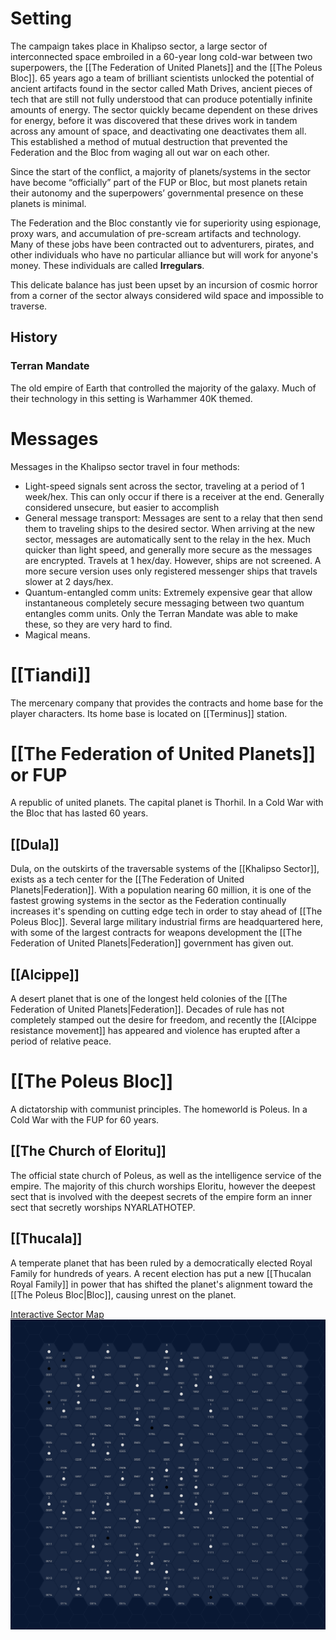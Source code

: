 # Setting
The campaign takes place in Khalipso sector, a large sector of interconnected space embroiled in a 60-year long cold-war between two superpowers, the [[The Federation of United Planets]] and the [[The Poleus Bloc]]. 65 years ago a team of brilliant scientists unlocked the potential of ancient artifacts found in the sector called Math Drives, ancient pieces of tech that are still not fully understood that can produce potentially infinite amounts of energy. The sector quickly became dependent on these drives for energy, before it was discovered that these drives work in tandem across any amount of space, and deactivating one deactivates them all. This established a method of mutual destruction that prevented the Federation and the Bloc from waging all out war on each other.

Since the start of the conflict, a majority of planets/systems in the sector have become “officially” part of the FUP or Bloc, but most planets retain their autonomy and the superpowers’ governmental presence on these planets is minimal. 

The Federation and the Bloc constantly vie for superiority using espionage, proxy wars, and accumulation of pre-scream artifacts and technology. Many of these jobs have been contracted out to adventurers, pirates, and other individuals who have no particular alliance but will work for anyone's money. These individuals are called **Irregulars**.

This delicate balance has just been upset by an incursion of cosmic horror from a corner of the sector always considered wild space and impossible to traverse. 
## History

### Terran Mandate

The old empire of Earth that controlled the majority of the galaxy. Much of their technology in this setting is Warhammer 40K themed. 

# Messages 

Messages in the Khalipso sector travel in four methods:

- Light-speed signals sent across the sector, traveling at a period of 1 week/hex. This can only occur if there is a receiver at the end. Generally considered unsecure, but easier to accomplish
- General message transport: Messages are sent to a relay that then send them to traveling ships to the desired sector. When arriving at the new sector, messages are automatically sent to the relay in the hex. Much quicker than light speed, and generally more secure as the messages are encrypted. Travels at 1 hex/day. However, ships are not screened. A more secure version uses only registered messenger ships that travels slower at 2 days/hex. 
- Quantum-entangled comm units: Extremely expensive gear that allow instantaneous completely secure messaging between two quantum entangles comm units. Only the Terran Mandate was able to make these, so they are very hard to find.
- Magical means.

# [[Tiandi]]

The mercenary company that provides the contracts and home base for the player characters. Its home base is located on [[Terminus]] station.

# [[The Federation of United Planets]] or FUP

A republic of united planets. The capital planet is Thorhil. In a Cold War with the Bloc that has lasted 60 years.

## [[Dula]]

Dula, on the outskirts of the traversable systems of the [[Khalipso Sector]], exists as a tech center for the [[The Federation of United Planets|Federation]]. With a population nearing 60 million, it is one of the fastest growing systems in the sector as the Federation continually increases it's spending on cutting edge tech in order to stay ahead of [[The Poleus Bloc]]. Several large military industrial firms are headquartered here, with some of the largest contracts for weapons development the [[The Federation of United Planets|Federation]] government has given out. 
## [[Alcippe]]

A desert planet that is one of the longest held colonies of the [[The Federation of United Planets|Federation]]. Decades of rule has not completely stamped out the desire for freedom, and recently the [[Alcippe resistance movement]] has appeared and violence has erupted after a period of relative peace.

# [[The Poleus Bloc]]

A dictatorship with communist principles. The homeworld is Poleus. In a Cold War with the FUP for 60 years.

## [[The Church of Eloritu]]

The official state church of Poleus, as well as the intelligence service of the empire. The majority of this church worships Eloritu, however the deepest sect that is involved with the deepest secrets of the empire form an inner sect that secretly worships NYARLATHOTEP. 

## [[Thucala]]

A temperate planet that has been ruled by a democratically elected Royal Family for hundreds of years. A recent election has put a new [[Thucalan Royal Family]] in power that has shifted the planet's alignment toward the [[The Poleus Bloc|Bloc]], causing unrest on the planet.

[Interactive Sector Map](https://sectorswithoutnumber.com/sector/oEJUdeMdbS4vPKWtttHq)
<img src="https://github.com/TheNicOfTime/Khalipso/blob/v4/content/sector-map.jpg?raw=true">